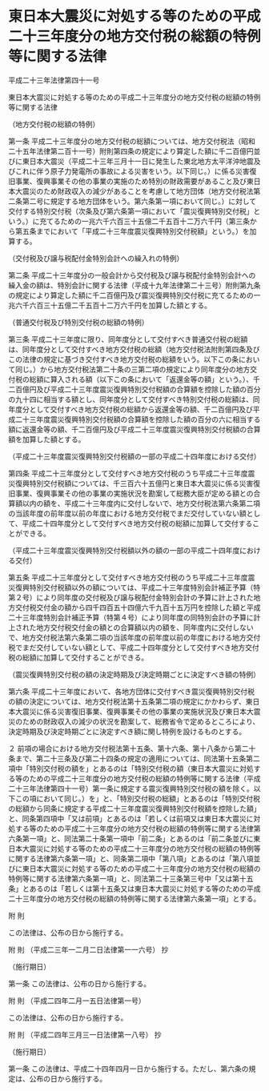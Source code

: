 # 東日本大震災に対処する等のための平成二十三年度分の地方交付税の総額の特例等に関する法律

平成二十三年法律第四十一号

東日本大震災に対処する等のための平成二十三年度分の地方交付税の総額の特例等に関する法律

（地方交付税の総額の特例）

第一条 平成二十三年度分の地方交付税の総額については、地方交付税法（昭和二十五年法律第二百十一号）附則第四条の規定により算定した額に千二百億円並びに東日本大震災（平成二十三年三月十一日に発生した東北地方太平洋沖地震及びこれに伴う原子力発電所の事故による災害をいう。以下同じ。）に係る災害復旧事業、復興事業その他の事業の実施のため特別の財政需要があること及び東日本大震災のため財政収入の減少があることを考慮して地方団体（地方交付税法第二条第二号に規定する地方団体をいう。第六条第一項において同じ。）に対して交付する特別交付税（次条及び第六条第一項において「震災復興特別交付税」という。）に充てるための一兆六千六百三十五億二千五百十二万六千円（第三条から第五条までにおいて「平成二十三年度震災復興特別交付税額」という。）を加算する。

（交付税及び譲与税配付金特別会計への繰入れの特例）

第二条 平成二十三年度分の一般会計から交付税及び譲与税配付金特別会計への繰入金の額は、特別会計に関する法律（平成十九年法律第二十三号）附則第九条の規定により算定した額に千二百億円及び震災復興特別交付税に充てるための一兆六千六百三十五億二千五百十二万六千円を加算した額とする。

（普通交付税及び特別交付税の総額の特例）

第三条 平成二十三年度に限り、同年度分として交付すべき普通交付税の総額は、同年度分として交付すべき地方交付税の総額（地方交付税法附則第四条及びこの法律の規定に基づき交付すべき地方交付税の総額をいう。以下この条において同じ。）から地方交付税法第二十条の三第二項の規定により同年度分の地方交付税の総額に算入される額（以下この条において「返還金等の額」という。）、千二百億円及び平成二十三年度震災復興特別交付税額の合算額を控除した額の百分の九十四に相当する額とし、同年度分として交付すべき特別交付税の総額は、同年度分として交付すべき地方交付税の総額から返還金等の額、千二百億円及び平成二十三年度震災復興特別交付税額の合算額を控除した額の百分の六に相当する額に返還金等の額、千二百億円及び平成二十三年度震災復興特別交付税額の合算額を加算した額とする。

（平成二十三年度震災復興特別交付税額の一部の平成二十四年度における交付）

第四条 平成二十三年度分として交付すべき地方交付税のうち平成二十三年度震災復興特別交付税額については、千三百六十五億円と東日本大震災に係る災害復旧事業、復興事業その他の事業の実施状況を勘案して総務大臣が定める額との合算額以内の額を、平成二十三年度内に交付しないで、地方交付税法第六条第二項の当該年度の前年度以前の年度における地方交付税でまだ交付していない額として、平成二十四年度分として交付すべき地方交付税の総額に加算して交付することができる。

（平成二十三年度震災復興特別交付税額以外の額の一部の平成二十四年度における交付）

第五条 平成二十三年度分として交付すべき地方交付税のうち平成二十三年度震災復興特別交付税額以外の額については、平成二十三年度特別会計補正予算（特第２号）により同年度の交付税及び譲与税配付金特別会計の予算に計上された地方交付税交付金の額から四千四百五十四億六千九百十五万円を控除した額と平成二十三年度特別会計補正予算（特第４号）により同年度の同特別会計の予算に計上された地方交付税交付金の額との合算額以内の額を、同年度内に交付しないで、地方交付税法第六条第二項の当該年度の前年度以前の年度における地方交付税でまだ交付していない額として、平成二十四年度分として交付すべき地方交付税の総額に加算して交付することができる。

（震災復興特別交付税の額の決定時期及び決定時期ごとに決定すべき額の特例）

第六条 平成二十三年度において、各地方団体に交付すべき震災復興特別交付税の額の決定については、地方交付税法第十五条第二項の規定にかかわらず、東日本大震災に係る災害復旧事業、復興事業その他の事業の実施状況及び東日本大震災のための財政収入の減少の状況を勘案して、総務省令で定めるところにより、決定時期及び決定時期ごとに決定すべき額に関し特例を設けるものとする。

２ 前項の場合における地方交付税法第十五条、第十六条、第十八条から第二十条まで、第二十三条及び第二十四条の規定の適用については、同法第十五条第二項中「特別交付税の額を」とあるのは「特別交付税の額（東日本大震災に対処する等のための平成二十三年度分の地方交付税の総額の特例等に関する法律（平成二十三年法律第四十一号）第一条に規定する震災復興特別交付税の額を除く。以下この項において同じ。）を」と、「特別交付税の総額」とあるのは「特別交付税の総額から同条に規定する平成二十三年度震災復興特別交付税額を控除した額」と、同条第四項中「又は前項」とあるのは「若しくは前項又は東日本大震災に対処する等のための平成二十三年度分の地方交付税の総額の特例等に関する法律第六条第一項」と、同法第二十条第一項中「前二条」とあるのは「前二条並びに東日本大震災に対処する等のための平成二十三年度分の地方交付税の総額の特例等に関する法律第六条第一項」と、同条第二項中「第八項」とあるのは「第八項並びに東日本大震災に対処する等のための平成二十三年度分の地方交付税の総額の特例等に関する法律第六条第一項」と、同法第二十三条第三号中「又は第十五条」とあるのは「若しくは第十五条又は東日本大震災に対処する等のための平成二十三年度分の地方交付税の総額の特例等に関する法律第六条第一項」とする。

附 則

この法律は、公布の日から施行する。

附 則 （平成二三年一二月二日法律第一一六号） 抄

（施行期日）

第一条 この法律は、公布の日から施行する。

附 則 （平成二四年二月一五日法律第一号）

この法律は、公布の日から施行する。

附 則 （平成二四年三月三一日法律第一八号） 抄

（施行期日）

第一条 この法律は、平成二十四年四月一日から施行する。ただし、第六条の規定は、公布の日から施行する。
